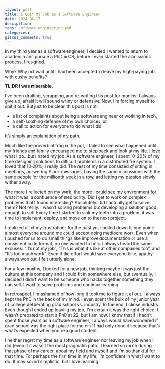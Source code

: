 ```yaml
---
layout: post
title: I Quit My Job as a Software Engineer
date: 2024-08-17
desciprtion:
tags: software-engineering phd
categories:
giscus_comments: true
---
```


In my third year as a software engineer, I decided I wanted to return to academia and pursue a PhD in CS; before I even started the admissions process, I resigned.

Why? Why not wait until I had been accepted to leave my high-paying job with cushy benefits?

**TL;DR I was miserable.**

I’ve been drafting, scrapping, and re-writing this post for months; I always give up, afraid it will sound whiny or defensive. Now, I’m forcing myself to spit it out. But just to be clear, this post is not:

- a list of complaints about being a software engineer or working in tech,
- a self-soothing defense of my own choices, or
- a call to action for everyone to do what I did

It’s simply an explanation of my path.

Much like the proverbial frog in the pot, I failed to see what happened until my friends and family encouraged me to step back and look at my life. I love what I do…but I hated my job. As a software engineer, I spent 10-20% of my time designing solutions to difficult problems in a distributed file system. I loved that 10-20%, I really did. The rest of my time consisted of sitting in meetings, answering Slack messages, having the same discussions with the same people for the millionth week in a row, and letting my passion slowly wither away.

The more I reflected on my work, the more I could see my environment for what it was: a confluence of mediocrity. Did I get to work on complex problems that I found interesting? Absolutely. Did I actually get to solve them? Not really. I wasn’t solving problems but developing a solution good enough to sell. Every time I started to sink my teeth into a problem, it was time to implement, deploy, and move on to the next project.

I realized all of my frustrations for the past year boiled down to one point: almost everyone around me could accept doing mediocre work. Even when I pushed for us to do small things like improve documentation or use a consistent code format, no one wanted to help. I always heard the same excuses: “It’s not my job”, “This is what it's like at other companies too”, and “It’s too much work”. Even if the effort would save everyone time, apathy always won out. I felt utterly alone.

For a few months, I looked for a new job, thinking maybe it was just the culture at this company and I could fit in somewhere else, but eventually, I decided I didn’t want to be someone who hacks together something they can sell. I want to solve problems and continue learning.

In retrospect, I’m ashamed of how long it took me to figure it all out. I always kept the PhD in the back of my mind. I even spent the bulk of my junior year of college deliberating grad school vs. industry. In the end, I chose industry. Even though I ended up leaving my job, I'm certain it was the right choice. I wasn’t prepared to start a PhD at 22, but I am now. I know that if I hadn’t spent those years as a software engineer, I always would have wondered if grad school was the right place for me or if I had only done it because that’s what’s expected when you're a good student.

I neither regret my time as a software engineer nor leaving my job when I did (even if it wasn’t the most pragmatic path.) I learned so much during that phase of my career, about my field and myself and I’m so thankful for that time. For perhaps the first time in my life, I’m confident in what I want to do. It may sound simplistic, but I love learning.
